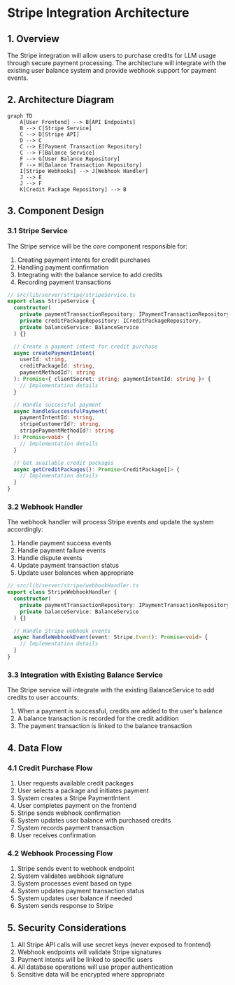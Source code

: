 # Stripe Integration Architecture

## 1. Overview

The Stripe integration will allow users to purchase credits for LLM usage through secure payment processing. The architecture will integrate with the existing user balance system and provide webhook support for payment events.

## 2. Architecture Diagram

```mermaid
graph TD
    A[User Frontend] --> B[API Endpoints]
    B --> C[Stripe Service]
    C --> D[Stripe API]
    D --> C
    C --> E[Payment Transaction Repository]
    C --> F[Balance Service]
    F --> G[User Balance Repository]
    F --> H[Balance Transaction Repository]
    I[Stripe Webhooks] --> J[Webhook Handler]
    J --> E
    J --> F
    K[Credit Package Repository] --> B
```

## 3. Component Design

### 3.1 Stripe Service

The Stripe service will be the core component responsible for:

1. Creating payment intents for credit purchases
2. Handling payment confirmation
3. Integrating with the balance service to add credits
4. Recording payment transactions

```typescript
// src/lib/server/stripe/stripeService.ts
export class StripeService {
  constructor(
    private paymentTransactionRepository: IPaymentTransactionRepository,
    private creditPackageRepository: ICreditPackageRepository,
    private balanceService: BalanceService
  ) {}

  // Create a payment intent for credit purchase
  async createPaymentIntent(
    userId: string,
    creditPackageId: string,
    paymentMethodId?: string
  ): Promise<{ clientSecret: string; paymentIntentId: string }> {
    // Implementation details
  }

  // Handle successful payment
  async handleSuccessfulPayment(
    paymentIntentId: string,
    stripeCustomerId?: string,
    stripePaymentMethodId?: string
  ): Promise<void> {
    // Implementation details
  }

  // Get available credit packages
  async getCreditPackages(): Promise<CreditPackage[]> {
    // Implementation details
  }
}
```

### 3.2 Webhook Handler

The webhook handler will process Stripe events and update the system accordingly:

1. Handle payment success events
2. Handle payment failure events
3. Handle dispute events
4. Update payment transaction status
5. Update user balances when appropriate

```typescript
// src/lib/server/stripe/webhookHandler.ts
export class StripeWebhookHandler {
  constructor(
    private paymentTransactionRepository: IPaymentTransactionRepository,
    private balanceService: BalanceService
  ) {}

  // Handle Stripe webhook events
  async handleWebhookEvent(event: Stripe.Event): Promise<void> {
    // Implementation details
  }
}
```

### 3.3 Integration with Existing Balance Service

The Stripe service will integrate with the existing BalanceService to add credits to user accounts:

1. When a payment is successful, credits are added to the user's balance
2. A balance transaction is recorded for the credit addition
3. The payment transaction is linked to the balance transaction

## 4. Data Flow

### 4.1 Credit Purchase Flow

1. User requests available credit packages
2. User selects a package and initiates payment
3. System creates a Stripe PaymentIntent
4. User completes payment on the frontend
5. Stripe sends webhook confirmation
6. System updates user balance with purchased credits
7. System records payment transaction
8. User receives confirmation

### 4.2 Webhook Processing Flow

1. Stripe sends event to webhook endpoint
2. System validates webhook signature
3. System processes event based on type
4. System updates payment transaction status
5. System updates user balance if needed
6. System sends response to Stripe

## 5. Security Considerations

1. All Stripe API calls will use secret keys (never exposed to frontend)
2. Webhook endpoints will validate Stripe signatures
3. Payment intents will be linked to specific users
4. All database operations will use proper authentication
5. Sensitive data will be encrypted where appropriate